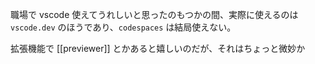 職場で vscode 使えてうれしいと思ったのもつかの間、実際に使えるのは `vscode.dev` のほうであり、`codespaces` は結局使えない。

拡張機能で [[previewer]] とかあると嬉しいのだが、それはちょっと微妙か

